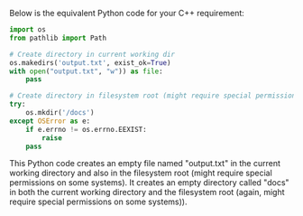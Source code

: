 Below is the equivalent Python code for your C++ requirement:

```python
import os
from pathlib import Path

# Create directory in current working dir
os.makedirs('output.txt', exist_ok=True)
with open("output.txt", "w")) as file:
    pass

# Create directory in filesystem root (might require special permissions on some systems))
try:
    os.mkdir('/docs')
except OSError as e:
    if e.errno != os.errno.EEXIST:
        raise
    pass
```
This Python code creates an empty file named "output.txt" in the current working directory and also in the filesystem root (might require special permissions on some systems).
It creates an empty directory called "docs" in both the current working directory and the filesystem root (again, might require special permissions on some systems)).
